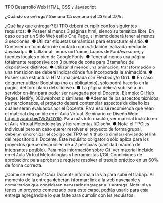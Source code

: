 TPO Desarrollo Web
HTML, CSS y Javascript

¿Cuándo se entrega?
Semana 12: semana del 23/5 al 27/5.

¿Qué hay que entregar?
El TPO deberá cumplir con los siguientes requisitos:
● Poseer al menos 3 páginas html, siendo su temática libre. En caso de ser un Sitio Web estilo
One Page, el mismo deberá tener al menos 3 secciones.
● Utilizar etiquetas semánticas para estructurar el sitio.
● Contener un formulario de contacto con validación realizada mediante Javascript.
● Utilizar al menos un Iframe, íconos de FontAwesome, y fuentes locales o bien de Google
Fonts.
● Tener al menos una página totalmente responsive con 3 puntos de corte para 3 tamaños de
dispositivos distintos.
● Utilizar al menos una animación, transformación o una transición (se deberá indicar dónde
fue incorporada la animación).
● Poseer una estructura HTML maquetada con Flexbox y/o Grid.
● En caso de querer utilizar Bootstrap (no es obligatorio), sólo podrá hacerlo en la página del
formulario del sitio web.
● La página deberá subirse a un servidor on-line para poder ser navegada por el Docente.
Ejemplo: GitHub Pages, Netlify, 000webhost o similares.
● Además de los aspectos técnicos ya mencionados, el proyecto deberá contemplar aspectos
de diseño los cuales serán evaluados por el Docente. Para eso se recomienda que vean el
material disponible en el Aula Virtual. Seminario de Diseño Web:
https://youtu.be/fVkGt2tYIj0. Para más información, ver material incluído en el Aula Virtual
Metodologías y herramientas I/Diseño.
● Nota: el TPO es individual pero en caso querer resolver el proyecto de forma grupal,
deberán sincronizar el código del TPO en Github (o similar) enviando el link del repositorio al
Docente. Este requisito obligatorio sólo aplica para los proyectos que se desarrollen de a 2
personas (cantidad máxima de integrantes posible). Para más información sobre Git, ver
material incluído en el Aula Virtual Metodologías y herramientas I/Git.
Condiciones de aprobación: para aprobar se requiere resolver el trabajo práctico en un 60% de
forma correcta.

¿Cómo se entrega?
Cada Docente informará la vía para subir el trabajo. Al momento de la entrega deberán informar: link
a la web navegable y comentarios que consideren necesarios agregar a la entrega.
Nota: si ya tenés un proyecto comenzado para este curso, podrás usarlo para esta entrega
agregándole lo que falte para cumplir con los requisitos.
